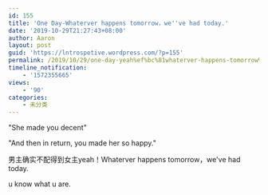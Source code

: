 ```yaml
---
id: 155
title: 'One Day-Whaterver happens tomorrow，we''ve had today.'
date: '2019-10-29T21:27:43+08:00'
author: Aaron
layout: post
guid: 'https://lntrospetive.wordpress.com/?p=155'
permalink: /2019/10/29/one-day-yeah%ef%bc%81whaterver-happens-tomorrow%ef%bc%8cweve-had-today/
timeline_notification:
    - '1572355665'
views:
    - '90'
categories:
    - 未分类
---
```


"She made you decent"

"And then in return, you made her so happy."

男主确实不配得到女主yeah！Whaterver happens tomorrow，we've had today.

u know what u are.
